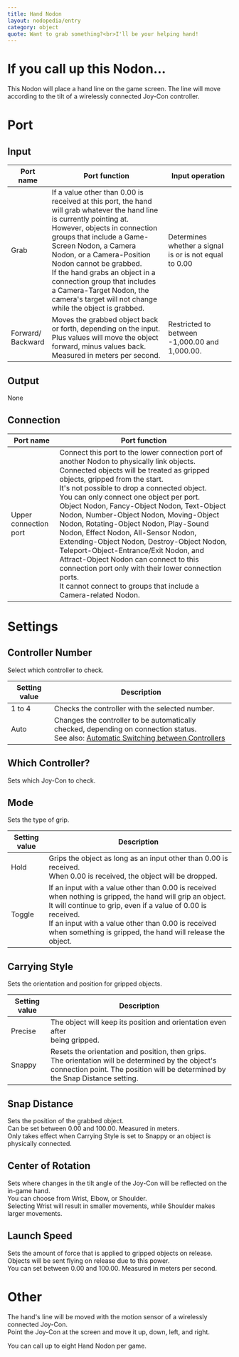 ```yaml
---
title: Hand Nodon
layout: nodopedia/entry
category: object
quote: Want to grab something?<br>I'll be your helping hand!
---
```


# If you call up this Nodon...
This Nodon will place a hand line on the game screen. The line will move according to the tilt of a wirelessly connected Joy-Con controller.

# Port
## Input
<div class="table-wrapper"><table><thead><tr><th>Port name</th><th>Port function</th><th>Input operation</th></tr></thead><tbody><tr><td>Grab</td><td>If a value other than 0.00 is received at this port, the hand will grab whatever the hand line is currently pointing at.<br>However, objects in connection groups that include a Game-Screen Nodon, a Camera Nodon, or a Camera-Position Nodon cannot be grabbed.<br>If the hand grabs an object in a connection group that includes a Camera-Target Nodon, the camera's target will not change while the object is grabbed.</td><td>Determines whether a signal is or is not equal to 0.00</td></tr><tr><td>Forward/<br>Backward</td><td>Moves the grabbed object back or forth, depending on the input.<br>Plus values will move the object forward, minus values back.<br>Measured in meters per second.</td><td>Restricted to between -1,000.00 and 1,000.00.</td></tr></tbody></table></div>

## Output
None

## Connection
<div class="table-wrapper"><table><thead><tr><th>Port name</th><th>Port function</th></tr></thead><tbody><tr><td>Upper connection port</td><td>Connect this port to the lower connection port of another Nodon to physically link objects.<br>Connected objects will be treated as gripped objects, gripped from the start.<br>It's not possible to drop a connected object.<br>You can only connect one object per port.<br>Object Nodon, Fancy-Object Nodon, Text-Object Nodon, Number-Object Nodon, Moving-Object Nodon, Rotating-Object Nodon, Play-Sound Nodon, Effect Nodon, All-Sensor Nodon, Extending-Object Nodon, Destroy-Object Nodon, Teleport-Object-Entrance/Exit Nodon, and Attract-Object Nodon can connect to this connection port only with their lower connection ports.<br>It cannot connect to groups that include a Camera-related Nodon.</td></tr></tbody></table></div>

# Settings
## Controller Number
Select which controller to check.

<div class="table-wrapper"><table><thead><tr><th>Setting value</th><th>Description</th></tr></thead><tbody><tr><td>1 to 4</td><td>Checks the controller with the selected number.</td></tr><tr><td>Auto</td><td>Changes the controller to be automatically checked, depending on connection status.<br>See also: <a href="https://www.tablesgenerator.com/Pages/Page_871338295.html">Automatic Switching between Controllers</a></td></tr></tbody></table></div>

## Which Controller?
Sets which Joy-Con to check.

## Mode
Sets the type of grip.

<div class="table-wrapper"><table><thead><tr><th>Setting value</th><th>Description</th></tr></thead><tbody><tr><td>Hold</td><td>Grips the object as long as an input other than 0.00 is received.<br>When 0.00 is received, the object will be dropped.</td></tr><tr><td>Toggle</td><td>If an input with a value other than 0.00 is received when nothing is gripped, the hand will grip an object. It will continue to grip, even if a value of 0.00 is received.<br>If an input with a value other than 0.00 is received when something is gripped, the hand will release the object.</td></tr></tbody></table></div>

## Carrying Style
Sets the orientation and position for gripped objects.

<div class="table-wrapper"><table><thead><tr><th>Setting value</th><th>Description</th></tr></thead><tbody><tr><td>Precise</td><td>The object will keep its position and orientation even after<br>being gripped.</td></tr><tr><td>Snappy</td><td>Resets the orientation and position, then grips.<br>The orientation will be determined by the object's connection point. The position will be determined by the Snap Distance setting.</td></tr></tbody></table></div>

## Snap Distance
Sets the position of the grabbed object.<br>
Can be set between 0.00 and 100.00. Measured in meters.<br>
Only takes effect when Carrying Style is set to Snappy or an object is physically connected.

## Center of Rotation
Sets where changes in the tilt angle of the Joy-Con will be reflected on the in-game hand.<br>
You can choose from Wrist, Elbow, or Shoulder.<br>
Selecting Wrist will result in smaller movements, while Shoulder makes larger movements.

## Launch Speed
Sets the amount of force that is applied to gripped objects on release. Objects will be sent flying on release due to this power.<br>
You can set between 0.00 and 100.00. Measured in meters per second.

# Other
The hand's line will be moved with the motion sensor of a wirelessly connected Joy-Con.<br>
Point the Joy-Con at the screen and move it up, down, left, and right.

You can call up to eight Hand Nodon per game.